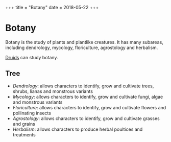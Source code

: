 +++
title = "Botany"
date = 2018-05-22
+++

# Botany

Botany is the study of plants and plantlike creatures.
It has many subareas, including dendrology, mycology, floriculture, agrostology and herbalism.

[Druids](./wiki/characters/druid.md) can study botany.

## Tree

* *Dendrology*: allows characters to identify, grow and cultivate trees, shrubs, lianas and monstrous variants
* *Mycology*: allows characters to identify, grow and cultivate fungi, algae and monstrous variants
* *Floriculture*: allows characters to identify, grow and cultivate flowers and pollinating insects
* *Agrostology*: allows characters to identify, grow and cultivate grasses and grains
* *Herbalism*: allows characters to produce herbal poultices and treatments
